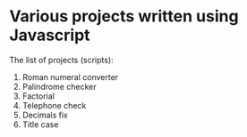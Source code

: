 # Various projects written using Javascript

The list of projects (scripts):

1. Roman numeral converter
2. Palindrome checker
3. Factorial
4. Telephone check
5. Decimals fix
6. Title case